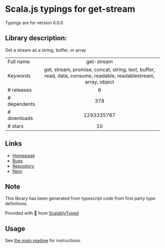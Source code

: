 
# Scala.js typings for get-stream

Typings are for version 6.0.0

## Library description:
Get a stream as a string, buffer, or array

|                    |                 |
| ------------------ | :-------------: |
| Full name          | get-stream |
| Keywords           | get, stream, promise, concat, string, text, buffer, read, data, consume, readable, readablestream, array, object |
| # releases         | 6 |
| # dependents       | 378 |
| # downloads        | 1293335767 |
| # stars            | 10 |

## Links
- [Homepage](https://github.com/sindresorhus/get-stream#readme)
- [Bugs](https://github.com/sindresorhus/get-stream/issues)
- [Repository](https://github.com/sindresorhus/get-stream)
- [Npm](https://www.npmjs.com/package/get-stream)
    


## Note
This library has been generated from typescript code from first party type definitions.

Provided with :purple_heart: from [ScalablyTyped](https://github.com/oyvindberg/ScalablyTyped)

## Usage
See [the main readme](../../readme.md) for instructions.


